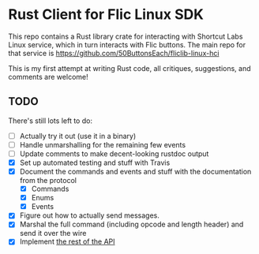 # Rust Client for Flic Linux SDK

This repo contains a Rust library crate for interacting with Shortcut Labs
Linux service, which in turn interacts with Flic buttons. The main repo for
that service is https://github.com/50ButtonsEach/fliclib-linux-hci

This is my first attempt at writing Rust code, all critiques, suggestions, and
comments are welcome!

## TODO

There's still lots left to do:

- [ ] Actually try it out (use it in a binary)
- [ ] Handle unmarshalling for the remaining few events
- [ ] Update comments to make decent-looking rustdoc output
- [x] Set up automated testing and stuff with Travis
- [x] Document the commands and events and stuff with the documentation from the protocol
  - [x] Commands
  - [x] Enums
  - [x] Events
- [x] Figure out how to actually send messages.
- [x] Marshal the full command (including opcode and length header) and send it over the wire
- [x] Implement [the rest of the API](https://github.com/50ButtonsEach/fliclib-linux-hci/blob/master/ProtocolDocumentation.md)
